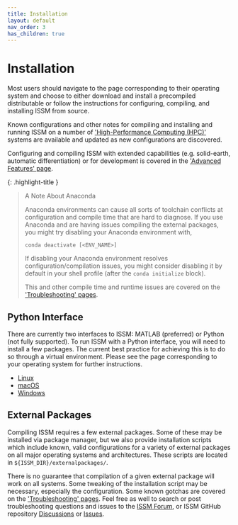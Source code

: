 ```yaml
---
title: Installation
layout: default
nav_order: 3
has_children: true
---
```


<h1>Installation</h1>
Most users should navigate to the page corresponding to their operating system and choose to either download and install a precompiled distributable or follow the instructions for configuring, compiling, and installing ISSM from source.

Known configurations and other notes for compiling and installing and running ISSM on a number of 
<a href="hpc" target="_top">'High-Performance Computing (HPC)'</a>
systems are available and updated as new configurations are discovered.

Configuring and compiling ISSM with extended capabilities (e.g. solid-earth, automatic differentiation) or for development is covered in the
<a href="advanced" target="_top">'Advanced Features' page</a>.

{: .highlight-title }
> A Note About Anaconda
>
> Anaconda environments can cause all sorts of toolchain conflicts at configuration and compile time that are hard to diagnose. If you use Anaconda and are having issues compiling the external packages, you might try disabling your Anaconda environment with,
> ````
> conda deactivate [<ENV_NAME>]
> ````
> If disabling your Anaconda environment resolves configuration/compilation issues, you might consider disabling it by default in your shell profile (after the `conda initialize` block).
>
> This and other compile time and runtime issues are covered on the <a href="../troubleshooting" target="_top">'Troubleshooting' pages</a>.

## Python Interface
There are currently two interfaces to ISSM: MATLAB (preferred) or Python (not fully supported). To run ISSM with a Python interface, you will need to install a few packages. The current best practice for achieving this is to do so through a virtual environment. Please see the page corresponding to your operating system for further instructions.

- <a href="linux#python-interface" target="_top">Linux</a>
- <a href="macos#python-interface" target="_top">macOS</a>
- <a href="windows#python-interface" target="_top">Windows</a>

## External Packages
Compiling ISSM requires a few external packages. Some of these may be installed via package manager, but we also provide installation scripts which include known, valid configurations for a variety of external packages on all major operating systems and architectures. These scripts are located in `${ISSM_DIR}/externalpackages/`.

There is no guarantee that compilation of a given external package will work on all systems. Some tweaking of the installation script may be necessary, especially the configuration. Some known gotchas are covered 
on the <a href="../troubleshooting" target="_top">'Troubleshooting' pages</a>.
Feel free as well to search or post troubleshooting questions and issues to the <a href="https://issm.ess.uci.edu/forum/" target="_blank">ISSM Forum</a>, or ISSM GitHub repository <a href="https://github.com/ISSMteam/ISSM/discussions" target="_blank">Discussions</a> or <a href="https://github.com/ISSMteam/ISSM/issues" target="_blank">Issues</a>.

